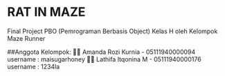 # RAT IN MAZE
Final Project PBO (Pemrograman Berbasis Object) Kelas H
oleh Kelompok Maze Runner

##Anggota Kelompok:
👩‍💻 Amanda Rozi Kurnia - 05111940000094
       username : maisugarhoney
👩‍💻 Lathifa Itqonina M - 05111940000176
       username : 1234la
       




